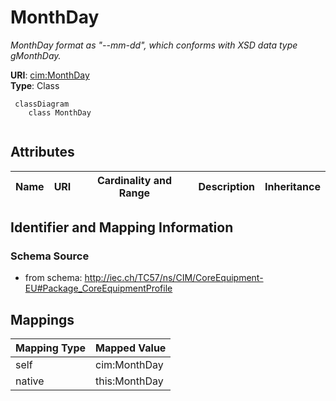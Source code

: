 # MonthDay


_MonthDay format as "--mm-dd", which conforms with XSD data type gMonthDay._





**URI**: [cim:MonthDay](http://iec.ch/TC57/CIM100#MonthDay)<br />
**Type**: Class




```mermaid
 classDiagram
    class MonthDay
      
```




<!-- no inheritance hierarchy -->


## Attributes


| Name | URI | Cardinality and Range | Description | Inheritance |
| ---  | --- | --- | --- | --- |









## Identifier and Mapping Information







### Schema Source


* from schema: http://iec.ch/TC57/ns/CIM/CoreEquipment-EU#Package_CoreEquipmentProfile





## Mappings

| Mapping Type | Mapped Value |
| ---  | ---  |
| self | cim:MonthDay |
| native | this:MonthDay |




